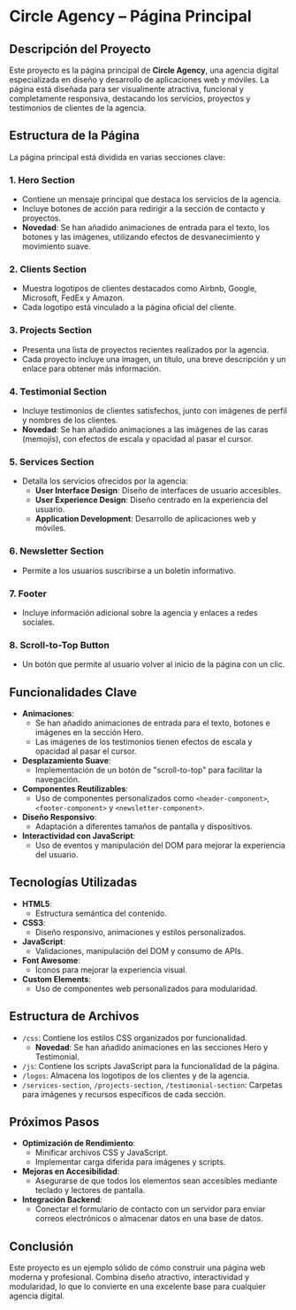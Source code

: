 # Circle Agency – Página Principal

## Descripción del Proyecto

Este proyecto es la página principal de **Circle Agency**, una agencia digital especializada en diseño y desarrollo de aplicaciones web y móviles. La página está diseñada para ser visualmente atractiva, funcional y completamente responsiva, destacando los servicios, proyectos y testimonios de clientes de la agencia.

## Estructura de la Página

La página principal está dividida en varias secciones clave:

### 1. **Hero Section**
   - Contiene un mensaje principal que destaca los servicios de la agencia.
   - Incluye botones de acción para redirigir a la sección de contacto y proyectos.
   - **Novedad**: Se han añadido animaciones de entrada para el texto, los botones y las imágenes, utilizando efectos de desvanecimiento y movimiento suave.

### 2. **Clients Section**
   - Muestra logotipos de clientes destacados como Airbnb, Google, Microsoft, FedEx y Amazon.
   - Cada logotipo está vinculado a la página oficial del cliente.

### 3. **Projects Section**
   - Presenta una lista de proyectos recientes realizados por la agencia.
   - Cada proyecto incluye una imagen, un título, una breve descripción y un enlace para obtener más información.

### 4. **Testimonial Section**
   - Incluye testimonios de clientes satisfechos, junto con imágenes de perfil y nombres de los clientes.
   - **Novedad**: Se han añadido animaciones a las imágenes de las caras (memojis), con efectos de escala y opacidad al pasar el cursor.

### 5. **Services Section**
   - Detalla los servicios ofrecidos por la agencia:
     - **User Interface Design**: Diseño de interfaces de usuario accesibles.
     - **User Experience Design**: Diseño centrado en la experiencia del usuario.
     - **Application Development**: Desarrollo de aplicaciones web y móviles.

### 6. **Newsletter Section**
   - Permite a los usuarios suscribirse a un boletín informativo.

### 7. **Footer**
   - Incluye información adicional sobre la agencia y enlaces a redes sociales.

### 8. **Scroll-to-Top Button**
   - Un botón que permite al usuario volver al inicio de la página con un clic.

## Funcionalidades Clave

- **Animaciones**:
  - Se han añadido animaciones de entrada para el texto, botones e imágenes en la sección Hero.
  - Las imágenes de los testimonios tienen efectos de escala y opacidad al pasar el cursor.
- **Desplazamiento Suave**:
  - Implementación de un botón de "scroll-to-top" para facilitar la navegación.
- **Componentes Reutilizables**:
  - Uso de componentes personalizados como `<header-component>`, `<footer-component>` y `<newsletter-component>`.
- **Diseño Responsivo**:
  - Adaptación a diferentes tamaños de pantalla y dispositivos.
- **Interactividad con JavaScript**:
  - Uso de eventos y manipulación del DOM para mejorar la experiencia del usuario.

## Tecnologías Utilizadas

- **HTML5**:
  - Estructura semántica del contenido.
- **CSS3**:
  - Diseño responsivo, animaciones y estilos personalizados.
- **JavaScript**:
  - Validaciones, manipulación del DOM y consumo de APIs.
- **Font Awesome**:
  - Íconos para mejorar la experiencia visual.
- **Custom Elements**:
  - Uso de componentes web personalizados para modularidad.

## Estructura de Archivos

- `/css`: Contiene los estilos CSS organizados por funcionalidad.
  - **Novedad**: Se han añadido animaciones en las secciones Hero y Testimonial.
- `/js`: Contiene los scripts JavaScript para la funcionalidad de la página.
- `/logos`: Almacena los logotipos de los clientes y de la agencia.
- `/services-section`, `/projects-section`, `/testimonial-section`: Carpetas para imágenes y recursos específicos de cada sección.

## Próximos Pasos

- **Optimización de Rendimiento**:
  - Minificar archivos CSS y JavaScript.
  - Implementar carga diferida para imágenes y scripts.
- **Mejoras en Accesibilidad**:
  - Asegurarse de que todos los elementos sean accesibles mediante teclado y lectores de pantalla.
- **Integración Backend**:
  - Conectar el formulario de contacto con un servidor para enviar correos electrónicos o almacenar datos en una base de datos.

## Conclusión

Este proyecto es un ejemplo sólido de cómo construir una página web moderna y profesional. Combina diseño atractivo, interactividad y modularidad, lo que lo convierte en una excelente base para cualquier agencia digital.
